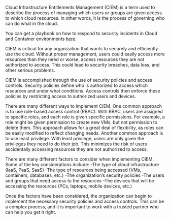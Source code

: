 Cloud Infrastructure Entitlements Management (CIEM) is a term used to describe the process of managing which users or groups are given access to which cloud resources. In other words, it is the process of governing who can do what in the cloud.

You can get a playbook on how to respond to security incidents in Cloud and Container environments [here](https://offers.cadosecurity.com/the-ultimate-guide-to-forensics-of-mining-malware-in-linux-container-and-cloud-environments).

CIEM is critical for any organization that wants to securely and efficiently use the cloud. Without proper management, users could easily access more resources than they need or worse, access resources they are not authorized to access. This could lead to security breaches, data loss, and other serious problems.

CIEM is accomplished through the use of security policies and access controls. Security policies define who is authorized to access which resources and under what conditions. Access controls then enforce these policies by restricting access to authorized users and devices.

There are many different ways to implement CIEM. One common approach is to use role-based access control (RBAC). With RBAC, users are assigned to specific roles, and each role is given specific permissions. For example, a role might be given permission to create new VMs, but not permission to delete them. This approach allows for a great deal of flexibility, as roles can be easily modified to reflect changing needs.
Another common approach is to use least privilege. With least privilege, users are only given the privileges they need to do their job. This minimizes the risk of users accidentally accessing resources they are not authorized to access.

There are many different factors to consider when implementing CIEM. Some of the key considerations include:
-The type of cloud infrastructure (IaaS, PaaS, SaaS)
-The type of resources being accessed (VMs, containers, databases, etc.)
-The organization’s security policies
-The users and groups that need access to the resources
-The devices that will be accessing the resources (PCs, laptops, mobile devices, etc.)

Once the factors have been considered, the organization can begin to implement the necessary security policies and access controls. This can be a complex process, and it is important to work with a trusted partner who can help you get it right.
